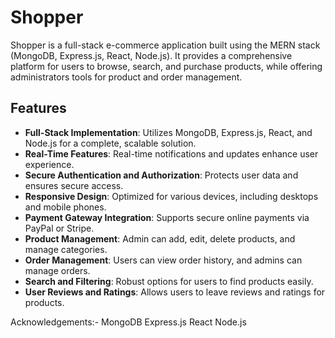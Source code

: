# Shopper

Shopper is a full-stack e-commerce application built using the MERN stack (MongoDB, Express.js, React, Node.js). It provides a comprehensive platform for users to browse, search, and purchase products, while offering administrators tools for product and order management.

## Features

- **Full-Stack Implementation**: Utilizes MongoDB, Express.js, React, and Node.js for a complete, scalable solution.
- **Real-Time Features**: Real-time notifications and updates enhance user experience.
- **Secure Authentication and Authorization**: Protects user data and ensures secure access.
- **Responsive Design**: Optimized for various devices, including desktops and mobile phones.
- **Payment Gateway Integration**: Supports secure online payments via PayPal or Stripe.
- **Product Management**: Admin can add, edit, delete products, and manage categories.
- **Order Management**: Users can view order history, and admins can manage orders.
- **Search and Filtering**: Robust options for users to find products easily.
- **User Reviews and Ratings**: Allows users to leave reviews and ratings for products.





Acknowledgements:- 
MongoDB
Express.js
React
Node.js

